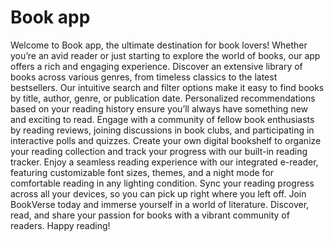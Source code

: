 # Book app

Welcome to Book app, the ultimate destination for book lovers! Whether you’re an avid reader or just starting to explore the world of books, our app offers a rich and engaging experience. Discover an extensive library of books across various genres, from timeless classics to the latest bestsellers. Our intuitive search and filter options make it easy to find books by title, author, genre, or publication date. Personalized recommendations based on your reading history ensure you’ll always have something new and exciting to read. Engage with a community of fellow book enthusiasts by reading reviews, joining discussions in book clubs, and participating in interactive polls and quizzes. Create your own digital bookshelf to organize your reading collection and track your progress with our built-in reading tracker. Enjoy a seamless reading experience with our integrated e-reader, featuring customizable font sizes, themes, and a night mode for comfortable reading in any lighting condition. Sync your reading progress across all your devices, so you can pick up right where you left off. Join BookVerse today and immerse yourself in a world of literature. Discover, read, and share your passion for books with a vibrant community of readers. Happy reading!